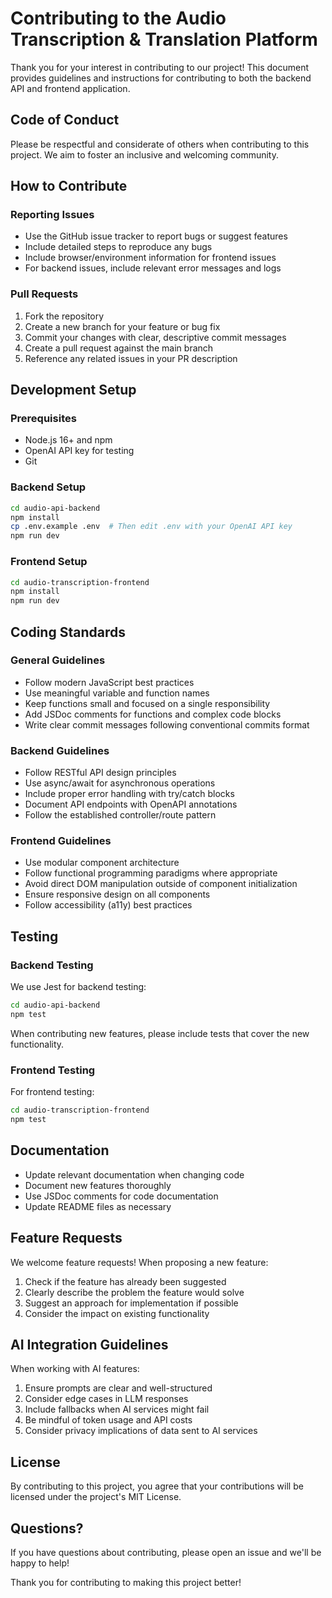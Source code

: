 # Contributing to the Audio Transcription & Translation Platform

Thank you for your interest in contributing to our project! This document provides guidelines and instructions for contributing to both the backend API and frontend application.

## Code of Conduct

Please be respectful and considerate of others when contributing to this project. We aim to foster an inclusive and welcoming community.

## How to Contribute

### Reporting Issues

- Use the GitHub issue tracker to report bugs or suggest features
- Include detailed steps to reproduce any bugs
- Include browser/environment information for frontend issues
- For backend issues, include relevant error messages and logs

### Pull Requests

1. Fork the repository
2. Create a new branch for your feature or bug fix
3. Commit your changes with clear, descriptive commit messages
4. Create a pull request against the main branch
5. Reference any related issues in your PR description

## Development Setup

### Prerequisites

- Node.js 16+ and npm
- OpenAI API key for testing
- Git

### Backend Setup

```bash
cd audio-api-backend
npm install
cp .env.example .env  # Then edit .env with your OpenAI API key
npm run dev
```

### Frontend Setup

```bash
cd audio-transcription-frontend
npm install
npm run dev
```

## Coding Standards

### General Guidelines

- Follow modern JavaScript best practices
- Use meaningful variable and function names
- Keep functions small and focused on a single responsibility
- Add JSDoc comments for functions and complex code blocks
- Write clear commit messages following conventional commits format

### Backend Guidelines

- Follow RESTful API design principles
- Use async/await for asynchronous operations
- Include proper error handling with try/catch blocks
- Document API endpoints with OpenAPI annotations
- Follow the established controller/route pattern

### Frontend Guidelines

- Use modular component architecture
- Follow functional programming paradigms where appropriate
- Avoid direct DOM manipulation outside of component initialization
- Ensure responsive design on all components
- Follow accessibility (a11y) best practices

## Testing

### Backend Testing

We use Jest for backend testing:

```bash
cd audio-api-backend
npm test
```

When contributing new features, please include tests that cover the new functionality.

### Frontend Testing

For frontend testing:

```bash
cd audio-transcription-frontend
npm test
```

## Documentation

- Update relevant documentation when changing code
- Document new features thoroughly
- Use JSDoc comments for code documentation
- Update README files as necessary

## Feature Requests

We welcome feature requests! When proposing a new feature:

1. Check if the feature has already been suggested
2. Clearly describe the problem the feature would solve
3. Suggest an approach for implementation if possible
4. Consider the impact on existing functionality

## AI Integration Guidelines

When working with AI features:

1. Ensure prompts are clear and well-structured
2. Consider edge cases in LLM responses
3. Include fallbacks when AI services might fail
4. Be mindful of token usage and API costs
5. Consider privacy implications of data sent to AI services

## License

By contributing to this project, you agree that your contributions will be licensed under the project's MIT License.

## Questions?

If you have questions about contributing, please open an issue and we'll be happy to help!

Thank you for contributing to making this project better!
